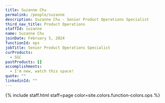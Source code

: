 ```yaml
---
title: Suzanne Chu
permalink: /people/suzanne
description: Suzanne Chu - Senior Product Operations Specialist
third_nav_title: Product Operations
staffId: suzanne
name: Suzanne Chu
joinDate: February 5, 2024
functionId: ops
jobTitle: Senior Product Operations Specialist
curProducts:
  - SGC
pastProducts: []
accomplishments:
  - I'm new, watch this space!
quote: ""
linkedinId: ""
---
```


{% include staff.html staff=page color=site.colors.function-colors.ops %}
